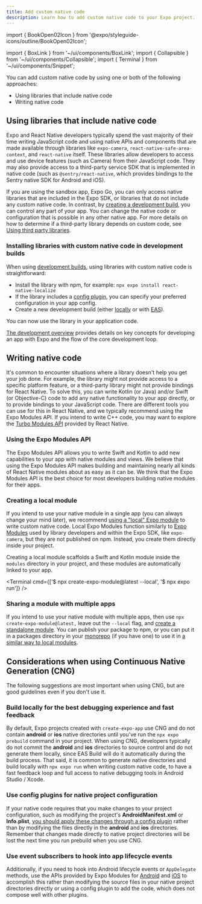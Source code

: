 ```yaml
---
title: Add custom native code
description: Learn how to add custom native code to your Expo project.
---
```


import { BookOpen02Icon } from '@expo/styleguide-icons/outline/BookOpen02Icon';

import { BoxLink } from '~/ui/components/BoxLink';
import { Collapsible } from '~/ui/components/Collapsible';
import { Terminal } from '~/ui/components/Snippet';

You can add custom native code by using one or both of the following approaches:

- Using libraries that include native code
- Writing native code

## Using libraries that include native code

Expo and React Native developers typically spend the vast majority of their time writing JavaScript code and using native APIs and components that are made available through libraries like `expo-camera`, `react-native-safe-area-context`, and `react-native` itself. These libraries allow developers to access and use device features (such as Camera) from their JavaScript code. They may also provide access to a third-party service SDK that is implemented in native code (such as `@sentry/react-native`, which provides bindings to the Sentry native SDK for Android and iOS).

If you are using the sandbox app, Expo Go, you can only access native libraries that are included in the Expo SDK, or libraries that do not include any custom native code. In contrast, by [creating a development build](/develop/development-builds/introduction/), you can control any part of your app. You can change the native code or configuration that is possible in any other native app. For more details on how to determine if a third-party library depends on custom code, see [Using third party libraries](/workflow/using-libraries/#third-party-libraries).

### Installing libraries with custom native code in development builds

When using [development builds](/develop/development-builds/introduction/), using libraries with custom native code is straightforward:

- Install the library with npm, for example: `npx expo install react-native-localize`
- If the library includes a [config plugin](/config-plugins/introduction/), you can specify your preferred configuration in your app config.
- Create a new development build (either [locally](/guides/local-app-development/) or with [EAS](/develop/development-builds/create-a-build/)).

You can now use the library in your application code.

<Collapsible summary="Key concepts and development workflow">

[The development overview](/workflow/overview/) provides details on key concepts for developing an app with Expo and the flow of the core development loop.

</Collapsible>

## Writing native code

It's common to encounter situations where a library doesn't help you get your job done. For example, the library might not provide access to a specific platform feature, or a third-party library might not provide bindings for React Native. To solve this, you can write Kotlin (or Java) and/or Swift (or Objective-C) code to add any native functionality to your app directly, or to provide bindings to your JavaScript code. There are different tools you can use for this in React Native, and we typically recommend using the Expo Modules API. If you intend to write C++ code, you may want to explore the [Turbo Modules API](https://github.com/reactwg/react-native-new-architecture/blob/main/docs/turbo-modules.md) provided by React Native.

### Using the Expo Modules API

The Expo Modules API allows you to write Swift and Kotlin to add new capabilities to your app with native modules and views. We believe that using the Expo Modules API makes building and maintaining nearly all kinds of React Native modules about as easy as it can be. We think that the Expo Modules API is the best choice for most developers building native modules for their apps.

<BoxLink
  title="Expo Modules API: Overview"
  description="An overview of the APIs and utilities provided by Expo to develop native modules."
  href="/modules/overview/"
  Icon={BookOpen02Icon}
/>

<BoxLink
  title="Tutorial: Creating a native module"
  description="A tutorial on creating a native module that persists settings with the Expo Modules API."
  href="/modules/native-module-tutorial/"
  Icon={BookOpen02Icon}
/>

<BoxLink
  title="Tutorial: Creating a native view"
  description="A tutorial on creating a native view that renders a native WebView component with the Expo Modules API."
  href="/modules/native-view-tutorial/"
  Icon={BookOpen02Icon}
/>

### Creating a local module

If you intend to use your native module in a single app (you can always change your mind later), we recommend [using a "local" Expo module](/modules/get-started/#creating-the-local-expo-module) to write custom native code. Local Expo Modules function similarly to [Expo Modules](/modules/overview) used by library developers and within the Expo SDK, like `expo-camera`, but they are not published on npm. Instead, you create them directly inside your project.

Creating a local module scaffolds a Swift and Kotlin module inside the `modules` directory in your project, and these modules are automatically linked to your app.

<Terminal cmd={['$ npx create-expo-module@latest --local', '$ npx expo run']} />

### Sharing a module with multiple apps

If you intend to use your native module with multiple apps, then use `npx create-expo-module@latest,` leave out the `--local` flag, and [create a standalone module](/modules/use-standalone-expo-module-in-your-project/). You can publish your package to npm, or you can put it in a packages directory in your [monorepo](/guides/monorepos/) (if you have one) to use it in [a similar way to local modules](/modules/use-standalone-expo-module-in-your-project/).

## Considerations when using Continuous Native Generation (CNG)

The following suggestions are most important when using CNG, but are good guidelines even if you don't use it.

### Build locally for the best debugging experience and fast feedback

By default, Expo projects created with `create-expo-app` use CNG and do not contain **android** or **ios** native directories until you've run the `npx expo prebuild` command in your project. When using CNG, developers typically do not commit the **android** and **ios** directories to source control and do not generate them locally, since EAS Build will do it automatically during the build process. That said, it is common to generate native directories and build locally with `npx expo run` when writing custom native code, to have a fast feedback loop and full access to native debugging tools in Android Studio / Xcode.

### Use config plugins for native project configuration

If your native code requires that you make changes to your project configuration, such as modifying the project's **AndroidManifest.xml** or **Info.plist**, [you should apply these changes through a config plugin](/modules/config-plugin-and-native-module-tutorial/) rather than by modifying the files directly in the **android** and **ios** directories. Remember that changes made directly to native project directories will be lost the next time you run prebuild when you use CNG.

### Use event subscribers to hook into app lifecycle events

Additionally, if you need to hook into Android lifecycle events or `AppDelegate` methods, use the APIs provided by Expo Modules for [Android](/modules/android-lifecycle-listeners/) and [iOS](/modules/appdelegate-subscribers/) to accomplish this rather than modifying the source files in your native project directories directly or using a config plugin to add the code, which does not compose well with other plugins.